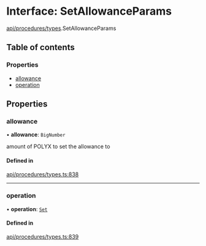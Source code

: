 # Interface: SetAllowanceParams

[api/procedures/types](../wiki/api.procedures.types).SetAllowanceParams

## Table of contents

### Properties

- [allowance](../wiki/api.procedures.types.SetAllowanceParams#allowance)
- [operation](../wiki/api.procedures.types.SetAllowanceParams#operation)

## Properties

### allowance

• **allowance**: `BigNumber`

amount of POLYX to set the allowance to

#### Defined in

[api/procedures/types.ts:838](https://github.com/PolymeshAssociation/polymesh-sdk/blob/3d14e829/src/api/procedures/types.ts#L838)

___

### operation

• **operation**: [`Set`](../wiki/api.procedures.types.AllowanceOperation#set)

#### Defined in

[api/procedures/types.ts:839](https://github.com/PolymeshAssociation/polymesh-sdk/blob/3d14e829/src/api/procedures/types.ts#L839)
